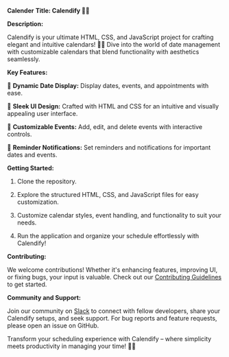 **Calender**
**Title: Calendify 📅✨**

**Description:**

Calendify is your ultimate HTML, CSS, and JavaScript project for crafting elegant and intuitive calendars! 🚀🌟 Dive into the world of date management with customizable calendars that blend functionality with aesthetics seamlessly.

**Key Features:**

📅 **Dynamic Date Display:** Display dates, events, and appointments with ease.

🌈 **Sleek UI Design:** Crafted with HTML and CSS for an intuitive and visually appealing user interface.

📆 **Customizable Events:** Add, edit, and delete events with interactive controls.

🔔 **Reminder Notifications:** Set reminders and notifications for important dates and events.

**Getting Started:**

1. Clone the repository.

2. Explore the structured HTML, CSS, and JavaScript files for easy customization.

3. Customize calendar styles, event handling, and functionality to suit your needs.

4. Run the application and organize your schedule effortlessly with Calendify!

**Contributing:**

We welcome contributions! Whether it's enhancing features, improving UI, or fixing bugs, your input is valuable. Check out our [Contributing Guidelines](link-to-contributing.md) to get started.

**Community and Support:**

Join our community on [Slack](link-to-slack) to connect with fellow developers, share your Calendify setups, and seek support. For bug reports and feature requests, please open an issue on GitHub.

Transform your scheduling experience with Calendify – where simplicity meets productivity in managing your time! 📅🌟
